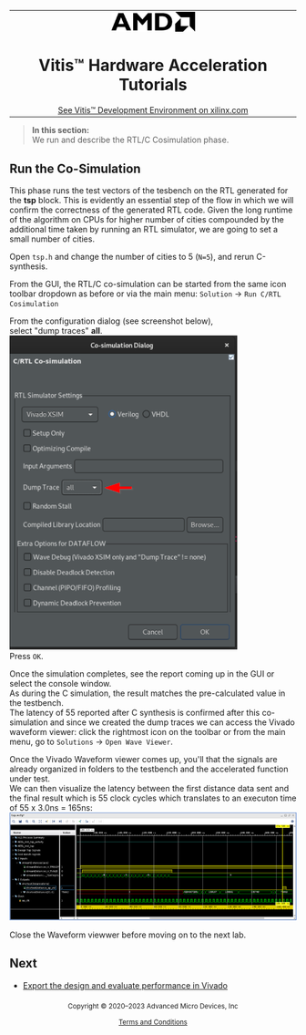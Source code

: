 
<table class="sphinxhide" width="100%">
 <tr width="100%">
    <td align="center"><img src="https://raw.githubusercontent.com/Xilinx/Image-Collateral/main/xilinx-logo.png" width="30%"/><h1>Vitis™ Hardware Acceleration Tutorials</h1>
    <a href="https://www.xilinx.com/products/design-tools/vitis.html">See Vitis™ Development Environment on xilinx.com</a>
    </td>
 </tr>
</table>


> **In this section:**   
We run and describe the RTL/C Cosimulation phase. 


## Run the Co-Simulation

This phase runs the test vectors of the tesbench on the RTL generated for the **tsp** block.
This is evidently an essential step of the flow in which we will confirm the correctness of the generated RTL code.
Given the long runtime of the algorithm on CPUs for higher number of cities compounded by the additional time taken by running an RTL simulator, we are going to set a small number of cities. 

Open `tsp.h` and change the number of cities to 5 (`N=5`), and rerun C-synthesis.

From the GUI, the RTL/C co-simulation can be started from the same icon toolbar dropdown as before or via the main menu: `Solution` -> `Run C/RTL Cosimulation`

From the configuration dialog (see screenshot below),  
select "dump traces" **all**.  
![Cosim dialog box](./images/cosimdialog.png)  
Press `OK`.  

Once the simulation completes, see the report coming up in the GUI or select the console window.  
As during the C simulation, the result matches the pre-calculated value in the testbench.  
The latency of 55 reported after C synthesis is confirmed after this co-simulation and since we created the dump traces we can access the Vivado waveform viewer: click the rightmost icon on the toolbar or from the main menu, go to `Solutions` -> `Open Wave Viewer`.

Once the Vivado Waveform viewer comes up, you'll that the signals are already organized in folders to the testbench and the accelerated function under test.  
We can then visualize the latency between the first distance data sent and the final result which is 55 clock cycles which translates to an executon time of 55 x 3.0ns = 165ns:
![Cosim waveform](./images/wave2.png)  

Close the Waveform viewwer before moving on to the next lab. 

## Next

* [Export the design and evaluate performance in Vivado](./export.md)



<p class="sphinxhide" align="center"><sub>Copyright © 2020–2023 Advanced Micro Devices, Inc</sub></p>

<p class="sphinxhide" align="center"><sup><a href="https://www.amd.com/en/corporate/copyright">Terms and Conditions</a></sup></p>
